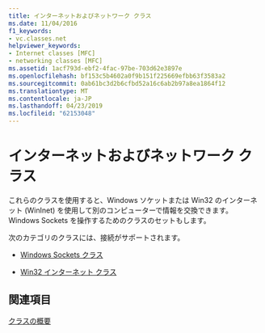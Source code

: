 ```yaml
---
title: インターネットおよびネットワーク クラス
ms.date: 11/04/2016
f1_keywords:
- vc.classes.net
helpviewer_keywords:
- Internet classes [MFC]
- networking classes [MFC]
ms.assetid: 1acf793d-ebf2-4fac-97be-703d62e3897e
ms.openlocfilehash: bf153c5b4602a0f9b151f225669efbb63f3583a2
ms.sourcegitcommit: 0ab61bc3d2b6cfbd52a16c6ab2b97a8ea1864f12
ms.translationtype: MT
ms.contentlocale: ja-JP
ms.lasthandoff: 04/23/2019
ms.locfileid: "62153048"
---
```

# <a name="internet-and-networking-classes"></a>インターネットおよびネットワーク クラス

これらのクラスを使用すると、Windows ソケットまたは Win32 のインターネット (WinInet) を使用して別のコンピューターで情報を交換できます。 Windows Sockets を操作するためのクラスのセットもします。

次のカテゴリのクラスには、接続がサポートされます。

- [Windows Sockets クラス](../mfc/windows-sockets-classes.md)

- [Win32 インターネット クラス](../mfc/win32-internet-classes.md)

## <a name="see-also"></a>関連項目

[クラスの概要](../mfc/class-library-overview.md)
